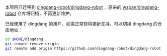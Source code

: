 本项目已迁移到 [dingdang-robot/dingdang-robot](https://github.com/dingdang-robot/dingdang-robot) ，原来的 [wzpan/dingdang-robot](https://github.com/wzpan/dingdang-robot) 仓库将归档，不再更新维护。

已经使用了 dingdang 的用户，如需正常获得更新支持，可以切换 dingdang 的仓库地址：

``` sh
cd $HOME/dingdang
git remote remove origin
git remote add origin https://github.com/dingdang-robot/dingdang-robot.git
```